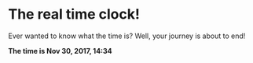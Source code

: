 # The real time clock!

Ever wanted to know what the time is? Well, your journey is about to end!

**The time is Nov 30, 2017, 14:34**